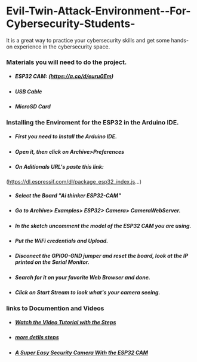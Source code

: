 # Evil-Twin-Attack-Environment--For-Cybersecurity-Students-
It is a great way to practice your cybersecurity skills and get some hands-on experience in the cybersecurity space.




### Materials you will need to do the project.
* ##### ESP32 CAM: (https://a.co/d/euru0Em)
* ##### USB Cable
* ##### MicroSD Card

### Installing the Enviroment for the ESP32 in the Arduino IDE.
* ##### First you need to Install the Arduino IDE.
* ##### Open it, then click on Archive>Preferences
* ##### On Aditionals URL's paste this link:

(https://dl.espressif.com/dl/package_esp32_index.js...)

* ##### Select the Board "Ai thinker ESP32-CAM"
* ##### Go to Archive> Examples> ESP32> Camera> CameraWebServer.
* ##### In the sketch uncomment the model of the ESP32 CAM you are using.
* ##### Put the WiFi credentials and Upload.
* ##### Disconect the GPIO0-GND jumper and reset the board, look at the IP printed on the Serial Monitor.
* ##### Search for it on your favorite Web Browser and done.
* ##### Click on Start Stream to look what's your camera seeing.



### links to Documention and Videos

* ##### [Watch the Video Tutorial with the Steps ](https://youtu.be/36p9To2hfak)

* ##### [more detils steps](https://youtu.be/36p9To2hfak](https://randomnerdtutorials.com/esp32-cam-video-streaming-web-server-camera-home-assistant/))

* ##### [A Super Easy Security Camera With the ESP32 CAM ](https://youtu.be/36p9To2hfak](https://www.instructables.com/A-Super-Easy-Security-Camera-With-the-ESP32-CAM/))

